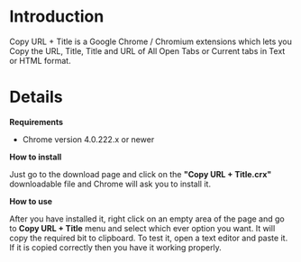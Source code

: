 # Introduction #
Copy URL + Title is a Google Chrome / Chromium extensions which lets you Copy the URL, Title, Title and URL of All Open Tabs or Current tabs in Text or HTML format.

# Details #

**Requirements**

- Chrome version 4.0.222.x or newer

**How to install**

Just go to the download page and click on the **"Copy URL + Title.crx"** downloadable file and Chrome will ask you to install it.

**How to use**

After you have installed it, right click on an empty area of the page and go to **Copy URL + Title** menu and select which ever option you want.
It will copy the required bit to clipboard. To test it, open a text editor and paste it. If it is copied correctly then you have it working properly.